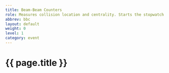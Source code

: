 ```yaml
---
title: Beam-Beam Counters
role: Measures collision location and centrality. Starts the stopwatch for an event.
abbrev: bbc
layout: default
weight: 0
level: 1
category: event
---
```

# {{ page.title }}

